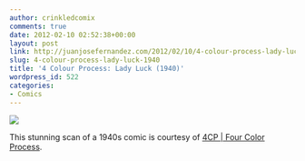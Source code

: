 ```yaml
---
author: crinkledcomix
comments: true
date: 2012-02-10 02:52:38+00:00
layout: post
link: http://juanjosefernandez.com/2012/02/10/4-colour-process-lady-luck-1940/
slug: 4-colour-process-lady-luck-1940
title: '4 Colour Process: Lady Luck (1940)'
wordpress_id: 522
categories:
- Comics
---
```


[![](http://fernandezjuanjose.files.wordpress.com/2012/02/4cp-posterous.jpeg)](http://fernandezjuanjose.files.wordpress.com/2012/02/4cp-posterous.jpeg)


This stunning scan of a 1940s comic is courtesy of [4CP | Four Color Process](http://4cp.posterous.com/).
